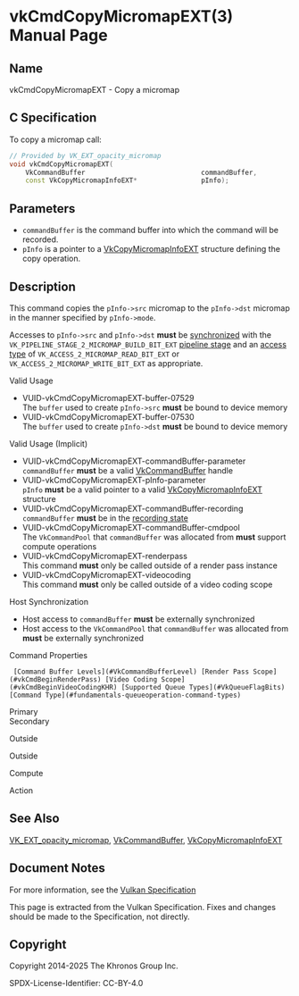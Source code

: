 # vkCmdCopyMicromapEXT(3) Manual Page

## Name

vkCmdCopyMicromapEXT - Copy a micromap



## [](#_c_specification)C Specification

To copy a micromap call:

```c++
// Provided by VK_EXT_opacity_micromap
void vkCmdCopyMicromapEXT(
    VkCommandBuffer                             commandBuffer,
    const VkCopyMicromapInfoEXT*                pInfo);
```

## [](#_parameters)Parameters

- `commandBuffer` is the command buffer into which the command will be recorded.
- `pInfo` is a pointer to a [VkCopyMicromapInfoEXT](https://registry.khronos.org/vulkan/specs/latest/man/html/VkCopyMicromapInfoEXT.html) structure defining the copy operation.

## [](#_description)Description

This command copies the `pInfo->src` micromap to the `pInfo->dst` micromap in the manner specified by `pInfo->mode`.

Accesses to `pInfo->src` and `pInfo->dst` **must** be [synchronized](https://registry.khronos.org/vulkan/specs/latest/html/vkspec.html#synchronization-dependencies) with the `VK_PIPELINE_STAGE_2_MICROMAP_BUILD_BIT_EXT` [pipeline stage](https://registry.khronos.org/vulkan/specs/latest/html/vkspec.html#synchronization-pipeline-stages) and an [access type](https://registry.khronos.org/vulkan/specs/latest/html/vkspec.html#synchronization-access-types) of `VK_ACCESS_2_MICROMAP_READ_BIT_EXT` or `VK_ACCESS_2_MICROMAP_WRITE_BIT_EXT` as appropriate.

Valid Usage

- [](#VUID-vkCmdCopyMicromapEXT-buffer-07529)VUID-vkCmdCopyMicromapEXT-buffer-07529  
  The `buffer` used to create `pInfo->src` **must** be bound to device memory
- [](#VUID-vkCmdCopyMicromapEXT-buffer-07530)VUID-vkCmdCopyMicromapEXT-buffer-07530  
  The `buffer` used to create `pInfo->dst` **must** be bound to device memory

Valid Usage (Implicit)

- [](#VUID-vkCmdCopyMicromapEXT-commandBuffer-parameter)VUID-vkCmdCopyMicromapEXT-commandBuffer-parameter  
  `commandBuffer` **must** be a valid [VkCommandBuffer](https://registry.khronos.org/vulkan/specs/latest/man/html/VkCommandBuffer.html) handle
- [](#VUID-vkCmdCopyMicromapEXT-pInfo-parameter)VUID-vkCmdCopyMicromapEXT-pInfo-parameter  
  `pInfo` **must** be a valid pointer to a valid [VkCopyMicromapInfoEXT](https://registry.khronos.org/vulkan/specs/latest/man/html/VkCopyMicromapInfoEXT.html) structure
- [](#VUID-vkCmdCopyMicromapEXT-commandBuffer-recording)VUID-vkCmdCopyMicromapEXT-commandBuffer-recording  
  `commandBuffer` **must** be in the [recording state](#commandbuffers-lifecycle)
- [](#VUID-vkCmdCopyMicromapEXT-commandBuffer-cmdpool)VUID-vkCmdCopyMicromapEXT-commandBuffer-cmdpool  
  The `VkCommandPool` that `commandBuffer` was allocated from **must** support compute operations
- [](#VUID-vkCmdCopyMicromapEXT-renderpass)VUID-vkCmdCopyMicromapEXT-renderpass  
  This command **must** only be called outside of a render pass instance
- [](#VUID-vkCmdCopyMicromapEXT-videocoding)VUID-vkCmdCopyMicromapEXT-videocoding  
  This command **must** only be called outside of a video coding scope

Host Synchronization

- Host access to `commandBuffer` **must** be externally synchronized
- Host access to the `VkCommandPool` that `commandBuffer` was allocated from **must** be externally synchronized

Command Properties

     [Command Buffer Levels](#VkCommandBufferLevel) [Render Pass Scope](#vkCmdBeginRenderPass) [Video Coding Scope](#vkCmdBeginVideoCodingKHR) [Supported Queue Types](#VkQueueFlagBits) [Command Type](#fundamentals-queueoperation-command-types)

Primary  
Secondary

Outside

Outside

Compute

Action

## [](#_see_also)See Also

[VK\_EXT\_opacity\_micromap](https://registry.khronos.org/vulkan/specs/latest/man/html/VK_EXT_opacity_micromap.html), [VkCommandBuffer](https://registry.khronos.org/vulkan/specs/latest/man/html/VkCommandBuffer.html), [VkCopyMicromapInfoEXT](https://registry.khronos.org/vulkan/specs/latest/man/html/VkCopyMicromapInfoEXT.html)

## [](#_document_notes)Document Notes

For more information, see the [Vulkan Specification](https://registry.khronos.org/vulkan/specs/latest/html/vkspec.html#vkCmdCopyMicromapEXT)

This page is extracted from the Vulkan Specification. Fixes and changes should be made to the Specification, not directly.

## [](#_copyright)Copyright

Copyright 2014-2025 The Khronos Group Inc.

SPDX-License-Identifier: CC-BY-4.0